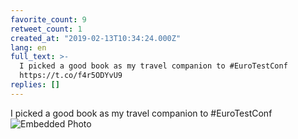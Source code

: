 ```yaml
---
favorite_count: 9
retweet_count: 1
created_at: "2019-02-13T10:34:24.000Z"
lang: en
full_text: >-
  I picked a good book as my travel companion to #EuroTestConf
  https://t.co/f4r5ODYvU9
replies: []
---
```


I picked a good book as my travel companion to #EuroTestConf
![Embedded Photo](https://twitter-media-coderbyheart.s3.eu-north-1.amazonaws.com/1095632275105026048-DzR3vI3XcAAEYt4.jpg)
